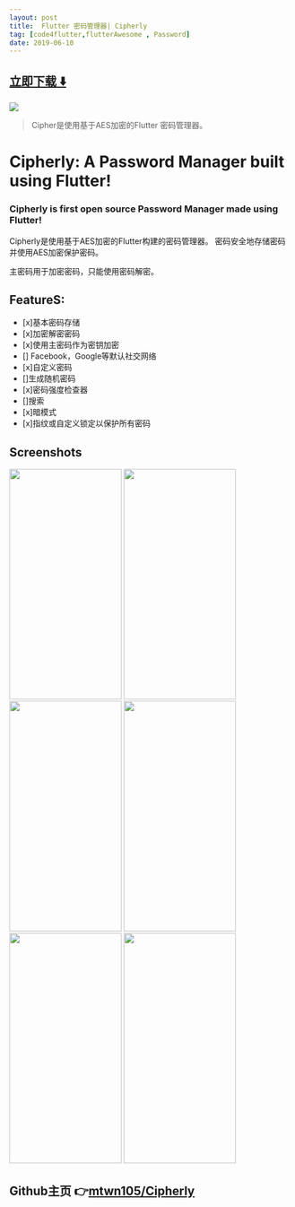 ```yaml
---
layout: post
title:  Flutter 密码管理器| Cipherly
tag: [code4flutter,flutterAwesome , Password]
date: 2019-06-10
---
```


 


## [立即下载 ️⬇️ ](https://codeload.github.com/mtwn105/Cipherly/zip/master) 


 
![](https://flutterawesome.com/content/images/2019/05/Cipherly.jpg)
 
>
> Cipher是使用基于AES加密的Flutter 密码管理器。
>

 
# Cipherly: A Password Manager built using Flutter!

### Cipherly is first open source Password Manager made using Flutter!

Cipherly是使用基于AES加密的Flutter构建的密码管理器。 密码安全地存储密码并使用AES加密保护密码。

主密码用于加密密码，只能使用密码解密。

## FeatureS:

 -  [x]基本密码存储
 -  [x]加密解密密码
 -  [x]使用主密码作为密钥加密
 -  [] Facebook，Google等默认社交网络
 -  [x]自定义密码
 -  []生成随机密码
 -  [x]密码强度检查器
 -  []搜索
 -  [x]暗模式
 -  [x]指纹或自定义锁定以保护所有密码

## Screenshots

<img src="https://raw.githubusercontent.com/mtwn105/Cipherly/master/assets/Screenshots/6.jpg" width="200px" height="411px" /> 
<img src="https://raw.githubusercontent.com/mtwn105/Cipherly/master/assets/Screenshots/1.jpg" width="200px" height="411px" />
<img src="https://raw.githubusercontent.com/mtwn105/Cipherly/master/assets/Screenshots/2.jpg" width="200px" height="411px" />
<img src="https://raw.githubusercontent.com/mtwn105/Cipherly/master/assets/Screenshots/3.jpg" width="200px" height="411px" />
<img src="https://raw.githubusercontent.com/mtwn105/Cipherly/master/assets/Screenshots/4.jpg" width="200px" height="411px" />
<img src="https://raw.githubusercontent.com/mtwn105/Cipherly/master/assets/Screenshots/5.jpg" width="200px" height="411px" />


## Github主页 👉[mtwn105/Cipherly](http://github.com/mtwn105/Cipherly)